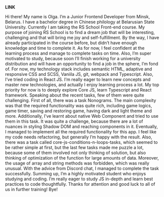 **LINK**

Hi there!
My name is Olga. I’m a Junior Frontend Developer from Minsk, Belarus. 
I have a bachelor degree in Chinese philology at Belarusian State University.
Currently I am taking the RS School Front-end course. My purpose of joining RS School is to find a dream job that will be interesting, challenging and that will bring me joy and self-fulfillment. By the way, I have already participated in the course before, but didn’t have enough knowledge and time to complete it.
As for now, I feel confident at the learning process and manage to complete tasks on time. Also, I’m super motivated to study, because soon I’ll finish working for a university distribution and will have an opportunity to find a job in the sphere, I’m fond of.
For now, my technology stack includes semantic HTML, adaptive and responsive CSS and SCSS, Vaniila JS, git, webpack and Typescript. Also, I’ve tried coding in React JS. I’m really eager to learn new concepts and master new technologies, and actually I enjoy learning process a lot. My top priority for now is to deeply explore Core JS, learn Typescript and React framework. 
Speaking about the recent tasks, few of them were quite challenging. 
First of all, there was a task Nonograms. The main complexity was that the required functionality was quite rich, including game logics, game timer, saving and restoring game, having dark and light theme and more. Additionally, I’ve learnt about native Web Component and tried to use them in this task. It was quite a challenge, because there are a lot of nuances in styling Shadow DOM and reaching components in it. Eventually, I managed to implement all the required functionality for this app. I feel like my code needs refactoring, but generally I’m happy with the result.
Also, there was a task called core-js-conditions-n-loops-tasks, which seemed to be rather simple at first, but the last few tasks made me puzzle a lot, because some of them involved not only thinking of solution, but also thinking of optimization of the function for large amounts of data. Moreover, the usage of array and string methods was forbidden, which was really unusual. With the advice from Discord chat, I managed to complete the task successfully.
Summing up, I’m a highly motivated student who enjoys studying and coding. I’m really eager to study JS in-depth and learn best practices to code thoughtfully. 
Thanks for attention and good luck to all of us in further training! Bye!

 

